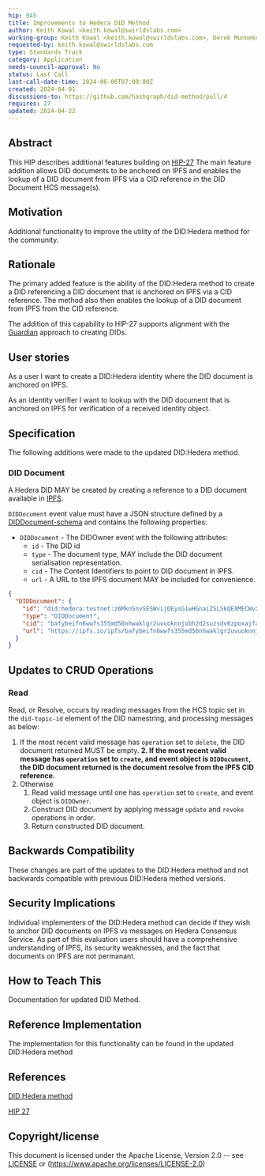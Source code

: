 ```yaml
---
hip: 945
title: Improvements to Hedera DID Method
author: Keith Kowal <keith.kowal@swirldslabs.com>
working-group: Keith Kowal <keith.kowal@swirldslabs.com>, Derek Munneke <derek.munneke@meeco.me>
requested-by: keith.kowal@swirldslabs.com
type: Standards Track
category: Application
needs-council-approval: No
status: Last Call
last-call-date-time: 2024-06-06T07:00:00Z
created: 2024-04-01
discussions-to: https://github.com/hashgraph/did-method/pull/4
requires: 27
updated: 2024-04-22
---
```


## Abstract

This HIP describes additional features building on [HIP-27](https://hips.hedera.com/hip/hip-27)
The main feature addition allows DID documents to be anchored on IPFS and enables the lookup of a DID document from IPFS via a CID reference in the DID Document HCS message(s).

## Motivation

Additional functionality to improve the utility of the DID:Hedera method for the community.

## Rationale

The primary added feature is the ability of the DID:Hedera method to create a DID referencing a DID document that is anchored on IPFS via a CID reference. The method also then enables the lookup of a DID document from IPFS from the CID reference. 

The addition of this capability to HIP-27 supports alignment with the [Guardian](https://hedera.com/guardian) approach to creating DIDs.

## User stories

As a user I want to create a DID:Hedera identity where the DID document is anchored on IPFS.

As an identity verifier I want to lookup with the DID document that is anchored on IPFS for verification of a received identity object.
  
## Specification

The following additions were made to the updated DID:Hedera method.

### DID Document

A Hedera DID MAY be created by creating a reference to a DID document available in [IPFS](https://ipfs.io/).

`DIDDocument` event value must have a JSON structure defined by a [DIDDocument-schema](DIDDocument.schema.json) and contains the following properties:

- `DIDDocument` - The DIDOwner event with the following attributes:
  - `id` - The DID id
  - `type` - The document type, MAY include the DID document serialisation representation.
  - `cid` - The Content Identifiers to point to DID document in IPFS.
  - `url` - A URL to the IPFS document MAY be included for convenience.

```json
{
  "DIDDocument": {
    "id": "did:hedera:testnet:z6MknSnvSESWvijDEysG1wHGnaiZSLSkQEXMECWvXWnd1uaJ_0.0.1723780",
    "type": "DIDDocument",
    "cid": "bafybeifn6wwfs355md56nhwaklgr2uvuoknnjobh2d2suzsdv6zpoxajfa/did-document.json",
    "url": "https://ipfs.io/ipfs/bafybeifn6wwfs355md56nhwaklgr2uvuoknnjobh2d2suzsdv6zpoxajfa/did-document.json"
  }
}
```
## Updates to CRUD Operations

### Read
Read, or Resolve, occurs by reading messages from the HCS topic set in the `did-topic-id` element of the DID namestring, and processing messages as below:

1. If the most recent valid message has `operation` set to `delete`, the DID document returned MUST be empty.
**2. If the most recent valid message has `operation` set to `create`, and event object is `DIDDocument`, the DID document returned is the document resolve from the IPFS CID reference.**
3. Otherwise
   1. Read valid message until one has `operation` set to `create`, and event object is `DIDOwner`.
   2. Construct DID document by applying message `update` and `revoke` operations in order.
   3. Return constructed DID document.

## Backwards Compatibility

These changes are part of the updates to the DID:Hedera method and not backwards compatible with previous DID:Hedera method versions. 

## Security Implications

Individual implementers of the DID:Hedera method can decide if they wish to anchor DID documents on IPFS vs messages on Hedera Consensus Service. As part of this evaluation users should have a comprehensive understanding of IPFS, its security weaknesses, and the fact that documents on IPFS are not permanant.

## How to Teach This

Documentation for updated DID Method.

## Reference Implementation

The implementation for this functionality can be found in the updated DID:Hedera method

## References

[DID:Hedera method](https://github.com/hashgraph/did-method/blob/master/did-method-specification.md)

[HIP 27](https://hips.hedera.com/hip/hip-27)

## Copyright/license

This document is licensed under the Apache License, Version 2.0 -- see [LICENSE](../LICENSE) or (https://www.apache.org/licenses/LICENSE-2.0)
